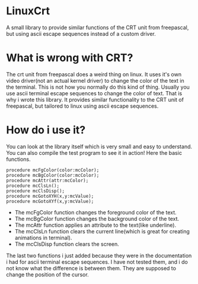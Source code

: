 # LinuxCrt
A small library to provide similar functions of the CRT unit from freepascal, but using ascii escape sequences instead of a custom driver.

# What is wrong with CRT?
The crt unit from freepascal does a weird thing on linux. It uses it's own video driver(not an actual kernel driver) to change the color of the text 
in the terminal. This is not how you normally do this kind of thing. Usually you use ascii terminal escape sequences to change the color of text. That is 
why i wrote this library. It provides similar functionality to the CRT unit of freepascal, but tailored to linux using ascii escape sequences.

# How do i use it?

You can look at the library itself which is very small and easy to understand. You can also compile the test program to see it in action!
Here the basic functions.
```
procedure mcFgColor(color:mcColor);
procedure mcBgColor(color:mcColor);
procedure mcAttr(attr:mcColor);
procedure mcClsLn();
procedure mcClsDisp();
procedure mcGotoXYH(x,y:mcValue);
procedure mcGotoXYf(x,y:mcValue);
```
+ The mcFgColor function changes the foreground color of the text.
+ The mcBgColor function changes the background color of the text.
+ The mcAttr function applies an attribute to the text(like underline).
+ The mcClsLn function clears the current line(which is great for creating animations in terminal).
+ The mcClsDisp function clears the screen.

The last two functions i just added because they were in the documentation i had for ascii terminal escape sequences. I have not tested them, and i do not 
know what the difference is between them. They are supposed to change the position of the cursor.
